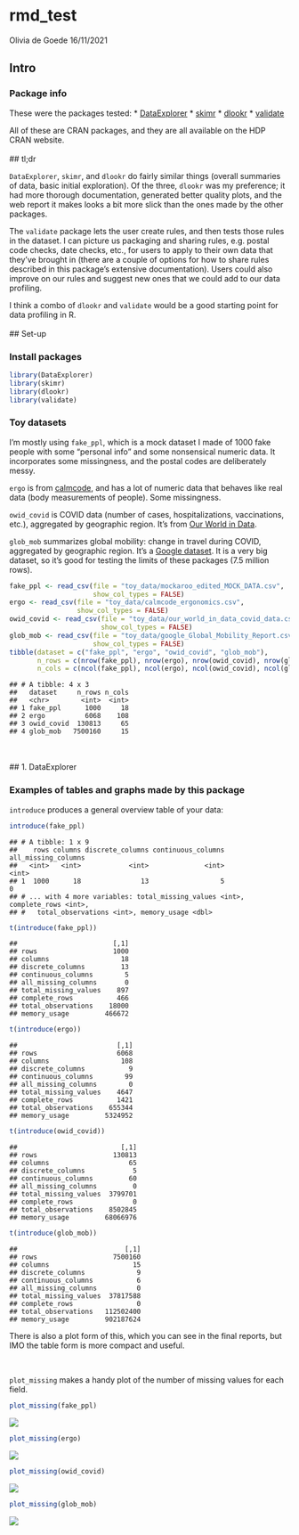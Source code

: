 rmd\_test
================
Olivia de Goede
16/11/2021

## Intro

### Package info

These were the packages tested: \*
[DataExplorer](http://boxuancui.github.io/DataExplorer/) \*
[skimr](https://docs.ropensci.org/skimr/articles/skimr.html) \*
[dlookr](https://github.com/choonghyunryu/dlookr) \*
[validate](https://data-cleaning.github.io/validate/index.html)

All of these are CRAN packages, and they are all available on the HDP
CRAN website. <br /> <br /> \#\# tl;dr

`DataExplorer`, `skimr`, and `dlookr` do fairly similar things (overall
summaries of data, basic initial exploration). Of the three, `dlookr`
was my preference; it had more thorough documentation, generated better
quality plots, and the web report it makes looks a bit more slick than
the ones made by the other packages.

The `validate` package lets the user create rules, and then tests those
rules in the dataset. I can picture us packaging and sharing rules,
e.g. postal code checks, date checks, etc., for users to apply to their
own data that they’ve brought in (there are a couple of options for how
to share rules described in this package’s extensive documentation).
Users could also improve on our rules and suggest new ones that we could
add to our data profiling.

I think a combo of `dlookr` and `validate` would be a good starting
point for data profiling in R. <br /> <br /> \#\# Set-up

### Install packages

``` r
library(DataExplorer)
library(skimr)
library(dlookr)
library(validate)
```

### Toy datasets

I’m mostly using `fake_ppl`, which is a mock dataset I made of 1000 fake
people with some “personal info” and some nonsensical numeric data. It
incorporates some missingness, and the postal codes are deliberately
messy.

`ergo` is from [calmcode](https://calmcode.io/datasets.html), and has a
lot of numeric data that behaves like real data (body measurements of
people). Some missingness.

`owid_covid` is COVID data (number of cases, hospitalizations,
vaccinations, etc.), aggregated by geographic region. It’s from [Our
World in
Data](https://github.com/owid/covid-19-data/tree/master/public/data).

`glob_mob` summarizes global mobility: change in travel during COVID,
aggregated by geographic region. It’s a [Google
dataset](https://www.google.com/covid19/mobility/). It is a very big
dataset, so it’s good for testing the limits of these packages (7.5
million rows).

``` r
fake_ppl <- read_csv(file = "toy_data/mockaroo_edited_MOCK_DATA.csv",
                     show_col_types = FALSE)
ergo <- read_csv(file = "toy_data/calmcode_ergonomics.csv",
                 show_col_types = FALSE)
owid_covid <- read_csv(file = "toy_data/our_world_in_data_covid_data.csv",
                       show_col_types = FALSE)
glob_mob <- read_csv(file = "toy_data/google_Global_Mobility_Report.csv",
                     show_col_types = FALSE)
tibble(dataset = c("fake_ppl", "ergo", "owid_covid", "glob_mob"),
       n_rows = c(nrow(fake_ppl), nrow(ergo), nrow(owid_covid), nrow(glob_mob)), 
       n_cols = c(ncol(fake_ppl), ncol(ergo), ncol(owid_covid), ncol(glob_mob)))
```

    ## # A tibble: 4 x 3
    ##   dataset     n_rows n_cols
    ##   <chr>        <int>  <int>
    ## 1 fake_ppl      1000     18
    ## 2 ergo          6068    108
    ## 3 owid_covid  130813     65
    ## 4 glob_mob   7500160     15

<br /> <br /> \#\# 1. DataExplorer

### Examples of tables and graphs made by this package

`introduce` produces a general overview table of your data:

``` r
introduce(fake_ppl)
```

    ## # A tibble: 1 x 9
    ##    rows columns discrete_columns continuous_columns all_missing_columns
    ##   <int>   <int>            <int>              <int>               <int>
    ## 1  1000      18               13                  5                   0
    ## # ... with 4 more variables: total_missing_values <int>, complete_rows <int>,
    ## #   total_observations <int>, memory_usage <dbl>

``` r
t(introduce(fake_ppl))
```

    ##                        [,1]
    ## rows                   1000
    ## columns                  18
    ## discrete_columns         13
    ## continuous_columns        5
    ## all_missing_columns       0
    ## total_missing_values    897
    ## complete_rows           466
    ## total_observations    18000
    ## memory_usage         466672

``` r
t(introduce(ergo))
```

    ##                         [,1]
    ## rows                    6068
    ## columns                  108
    ## discrete_columns           9
    ## continuous_columns        99
    ## all_missing_columns        0
    ## total_missing_values    4647
    ## complete_rows           1421
    ## total_observations    655344
    ## memory_usage         5324952

``` r
t(introduce(owid_covid))
```

    ##                          [,1]
    ## rows                   130813
    ## columns                    65
    ## discrete_columns            5
    ## continuous_columns         60
    ## all_missing_columns         0
    ## total_missing_values  3799701
    ## complete_rows               0
    ## total_observations    8502845
    ## memory_usage         68066976

``` r
t(introduce(glob_mob))
```

    ##                           [,1]
    ## rows                   7500160
    ## columns                     15
    ## discrete_columns             9
    ## continuous_columns           6
    ## all_missing_columns          0
    ## total_missing_values  37817588
    ## complete_rows                0
    ## total_observations   112502400
    ## memory_usage         902187624

There is also a plot form of this, which you can see in the final
reports, but IMO the table form is more compact and useful.

<br />

`plot_missing` makes a handy plot of the number of missing values for
each field.

``` r
plot_missing(fake_ppl)
```

![](rmd_test_files/figure-gfm/dataExp_missing-1.png)<!-- -->

``` r
plot_missing(ergo)
```

![](rmd_test_files/figure-gfm/dataExp_missing-2.png)<!-- -->

``` r
plot_missing(owid_covid)
```

![](rmd_test_files/figure-gfm/dataExp_missing-3.png)<!-- -->

``` r
plot_missing(glob_mob)
```

![](rmd_test_files/figure-gfm/dataExp_missing-4.png)<!-- -->

<br />
